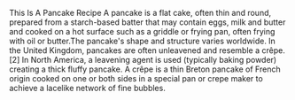 This Is A Pancake Recipe
A pancake is a flat cake, often thin and round, prepared from a starch-based batter that may contain eggs, milk and butter and cooked on a hot surface such as a griddle or frying pan, often frying with oil or butter.The pancake's shape and structure varies worldwide. In the United Kingdom, pancakes are often unleavened and resemble a crêpe.[2] In North America, a leavening agent is used (typically baking powder) creating a thick fluffy pancake. A crêpe is a thin Breton pancake of French origin cooked on one or both sides in a special pan or crepe maker to achieve a lacelike network of fine bubbles.